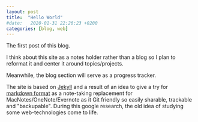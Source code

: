 ```yaml
---
layout: post
title:  "Hello World"
#date:   2020-01-31 22:26:23 +0200
categories: [blog, web]
---
```



The first post of this blog.

I think about this site as a notes holder rather than a blog so I plan to reformat it and center it around topics/projects. 

Meanwhile, the blog section will serve as a progress tracker.

The site is based on [Jekyll]("https://jekyllrb.com/") and a result of an idea to give a try for [markdown format](https://github.com/adam-p/markdown-here/wiki/Markdown-Cheatsheet) as a note-taking replacement for MacNotes/OneNote/Evernote as it Git friendly so easily sharable, trackable and "backupable". 
During this google research, the old idea of studying some web-technologies come to life. 